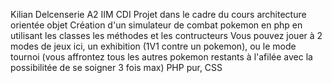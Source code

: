 Kilian Delcenserie
A2 IIM CDI
Projet dans le cadre du cours architecture orientée objet
Création d'un simulateur de combat pokemon en php en utilisant les classes les méthodes et les contructeurs
Vous pouvez jouer à 2 modes de jeux ici, un exhibition (1V1 contre un pokemon), ou le mode tournoi (vous affrontez tous les autres pokemon restants à l'afilée avec la possibilitée de se soigner 3 fois max)
PHP pur, CSS 
